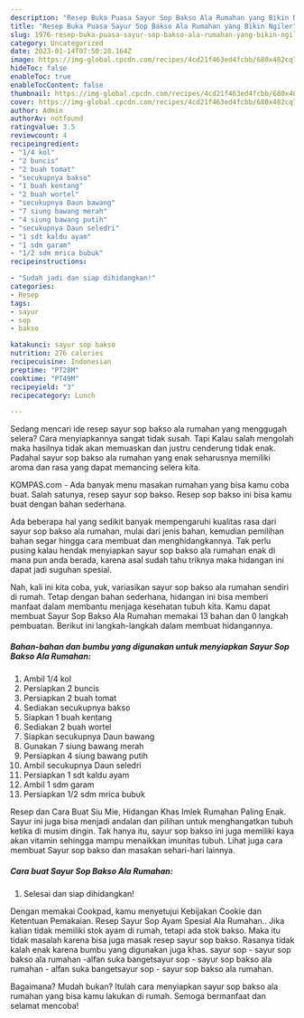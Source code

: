 ```yaml
---
description: "Resep Buka Puasa Sayur Sop Bakso Ala Rumahan yang Bikin Ngiler"
title: "Resep Buka Puasa Sayur Sop Bakso Ala Rumahan yang Bikin Ngiler"
slug: 1976-resep-buka-puasa-sayur-sop-bakso-ala-rumahan-yang-bikin-ngiler
category: Uncategorized
date: 2023-01-14T07:50:28.164Z
image: https://img-global.cpcdn.com/recipes/4cd21f463ed4fcbb/680x482cq70/sayur-sop-bakso-ala-rumahan-foto-resep-utama.jpg
hideToc: false
enableToc: true
enableTocContent: false
thumbnail: https://img-global.cpcdn.com/recipes/4cd21f463ed4fcbb/680x482cq70/sayur-sop-bakso-ala-rumahan-foto-resep-utama.jpg
cover: https://img-global.cpcdn.com/recipes/4cd21f463ed4fcbb/680x482cq70/sayur-sop-bakso-ala-rumahan-foto-resep-utama.jpg
author: Admin
authorAv: notfound
ratingvalue: 3.5
reviewcount: 4
recipeingredient:
- "1/4 kol"
- "2 buncis"
- "2 buah tomat"
- "secukupnya bakso"
- "1 buah kentang"
- "2 buah wortel"
- "secukupnya Daun bawang"
- "7 siung bawang merah"
- "4 siung bawang putih"
- "secukupnya Daun seledri"
- "1 sdt kaldu ayam"
- "1 sdm garam"
- "1/2 sdm mrica bubuk"
recipeinstructions:

- "Sudah jadi dan siap dihidangkan!"
categories:
- Resep
tags:
- sayur
- sop
- bakso

katakunci: sayur sop bakso 
nutrition: 276 calories
recipecuisine: Indonesian
preptime: "PT28M"
cooktime: "PT49M"
recipeyield: "3"
recipecategory: Lunch

---
```



Sedang mencari ide resep sayur sop bakso ala rumahan yang menggugah selera? Cara menyiapkannya sangat tidak susah. Tapi Kalau salah mengolah maka hasilnya tidak akan memuaskan dan justru cenderung tidak enak. Padahal sayur sop bakso ala rumahan yang enak seharusnya memiliki aroma dan rasa yang dapat memancing selera kita.


KOMPAS.com - Ada banyak menu masakan rumahan yang bisa kamu coba buat. Salah satunya, resep sayur sop bakso. Resep sop bakso ini bisa kamu buat dengan bahan sederhana.

Ada beberapa hal yang sedikit banyak mempengaruhi kualitas rasa dari sayur sop bakso ala rumahan, mulai dari jenis bahan, kemudian pemilihan bahan segar hingga cara membuat dan menghidangkannya. Tak perlu pusing kalau hendak menyiapkan sayur sop bakso ala rumahan enak di mana pun anda berada, karena asal sudah tahu triknya maka hidangan ini dapat jadi suguhan spesial.


Nah, kali ini kita coba, yuk, variasikan sayur sop bakso ala rumahan sendiri di rumah. Tetap dengan bahan sederhana, hidangan ini bisa memberi manfaat dalam membantu menjaga kesehatan tubuh kita. Kamu dapat membuat Sayur Sop Bakso Ala Rumahan memakai 13 bahan dan 0 langkah pembuatan. Berikut ini langkah-langkah dalam membuat hidangannya.

<!--inarticleads1-->

##### Bahan-bahan dan bumbu yang digunakan untuk menyiapkan Sayur Sop Bakso Ala Rumahan:

1. Ambil 1/4 kol
1. Persiapkan 2 buncis
1. Persiapkan 2 buah tomat
1. Sediakan secukupnya bakso
1. Siapkan 1 buah kentang
1. Sediakan 2 buah wortel
1. Siapkan secukupnya Daun bawang
1. Gunakan 7 siung bawang merah
1. Persiapkan 4 siung bawang putih
1. Ambil secukupnya Daun seledri
1. Persiapkan 1 sdt kaldu ayam
1. Ambil 1 sdm garam
1. Persiapkan 1/2 sdm mrica bubuk


Resep dan Cara Buat Siu Mie, Hidangan Khas Imlek Rumahan Paling Enak. Sayur ini juga bisa menjadi andalan dan pilihan untuk menghangatkan tubuh ketika di musim dingin. Tak hanya itu, sayur sop bakso ini juga memiliki kaya akan vitamin sehingga mampu menaikkan imunitas tubuh. Lihat juga cara membuat Sayur sop bakso dan masakan sehari-hari lainnya. 

<!--inarticleads2-->

##### Cara buat Sayur Sop Bakso Ala Rumahan:


1. Selesai dan siap dihidangkan!

Dengan memakai Cookpad, kamu menyetujui Kebijakan Cookie dan Ketentuan Pemakaian. Resep Sayur Sop Ayam Spesial Ala Rumahan.. Jika kalian tidak memiliki stok ayam di rumah, tetapi ada stok bakso. Maka itu tidak masalah karena bisa juga masak resep sayur sop bakso. Rasanya tidak kalah enak karena bumbu yang digunakan juga khas. sayur sop - sayur sop bakso ala rumahan -alfan suka bangetsayur sop - sayur sop bakso ala rumahan - alfan suka bangetsayur sop - sayur sop bakso ala rumahan. 

Bagaimana? Mudah bukan? Itulah cara menyiapkan sayur sop bakso ala rumahan yang bisa kamu lakukan di rumah. Semoga bermanfaat dan selamat mencoba!
